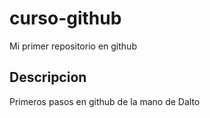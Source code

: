 # curso-github
Mi primer repositorio en github

## Descripcion
Primeros pasos en github de la mano de Dalto
